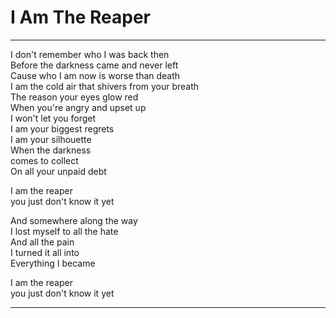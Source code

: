 # I Am The Reaper

---

I don't remember who I was back then  
Before the darkness came and never left  
Cause who I am now is worse than death  
I am the cold air that shivers from your breath  
The reason your eyes glow red  
When you're angry and upset up  
I won't let you forget  
I am your biggest regrets  
I am your silhouette  
When the darkness  
comes to collect  
On all your unpaid debt

I am the reaper  
you just don't know it yet

And somewhere along the way  
I lost myself to all the hate  
And all the pain  
I turned it all into  
Everything I became

I am the reaper  
you just don't know it yet

---
